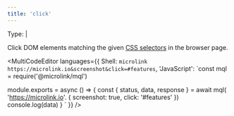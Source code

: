 ```yaml
---
title: 'click'
--- 
```


Type: <TypeContainer><Type children='<string>'/> | <Type children='<string[]>'/></TypeContainer>

Click DOM elements matching the given [CSS selectors](https://developer.mozilla.org/en-US/docs/Web/CSS/CSS_Selectors) in the browser page.

<MultiCodeEditor languages={{
  Shell: `microlink https://microlink.io&screenshot&click=#features`,
  'JavaScript': `const mql = require('@microlink/mql')
 
module.exports = async () => {
  const { status, data, response } = await mql(
    'https://microlink.io'. { 
      screenshot: true,
      click: '#features'
  })
  console.log(data)
}
  `
  }} 
/>
